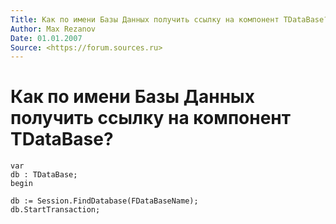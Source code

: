 ```yaml
---
Title: Как по имени Базы Данных получить ссылку на компонент TDataBase?
Author: Max Rezanov
Date: 01.01.2007
Source: <https://forum.sources.ru>
---
```



Как по имени Базы Данных получить ссылку на компонент TDataBase?
=================================================================

    var
    db : TDataBase;
    begin
     
    db := Session.FindDatabase(FDataBaseName);
    db.StartTransaction;

